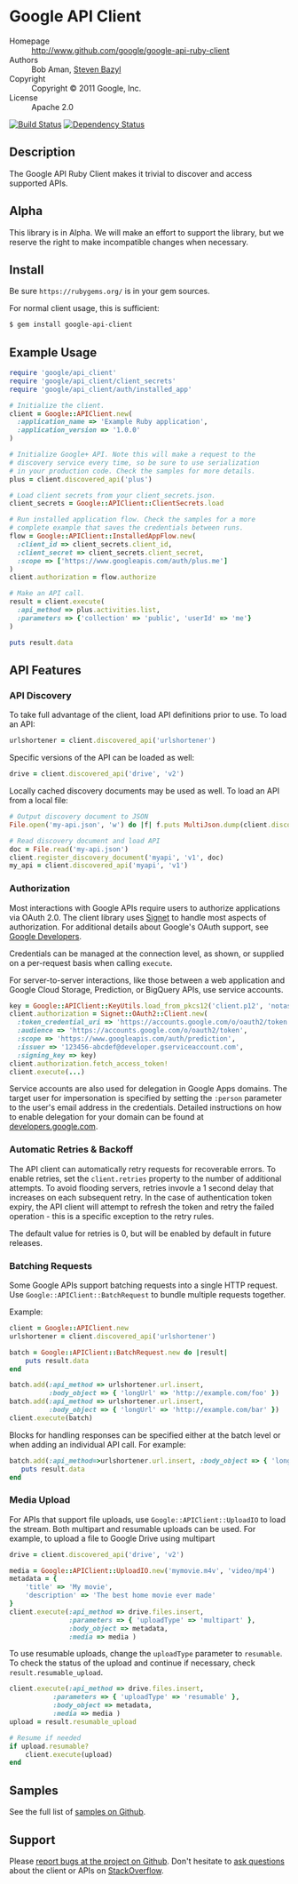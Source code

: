 # Google API Client

<dl>
  <dt>Homepage</dt><dd><a href="http://www.github.com/google/google-api-ruby-client">http://www.github.com/google/google-api-ruby-client</a></dd>
  <dt>Authors</dt><dd>Bob Aman, <a href="mailto:sbazyl@google.com">Steven Bazyl</a></dd>
  <dt>Copyright</dt><dd>Copyright © 2011 Google, Inc.</dd>
  <dt>License</dt><dd>Apache 2.0</dd>
</dl>

[![Build Status](https://secure.travis-ci.org/google/google-api-ruby-client.png)](http://travis-ci.org/google/google-api-ruby-client)
[![Dependency Status](https://gemnasium.com/google/google-api-ruby-client.png)](https://gemnasium.com/google/google-api-ruby-client)

## Description

The Google API Ruby Client makes it trivial to discover and access supported
APIs.

## Alpha

This library is in Alpha. We will make an effort to support the library, but we reserve the right to make incompatible changes when necessary.

## Install

Be sure `https://rubygems.org/` is in your gem sources.

For normal client usage, this is sufficient:

```bash
$ gem install google-api-client
```

## Example Usage

```ruby
require 'google/api_client'
require 'google/api_client/client_secrets'
require 'google/api_client/auth/installed_app'

# Initialize the client.
client = Google::APIClient.new(
  :application_name => 'Example Ruby application',
  :application_version => '1.0.0'
)

# Initialize Google+ API. Note this will make a request to the
# discovery service every time, so be sure to use serialization
# in your production code. Check the samples for more details.
plus = client.discovered_api('plus')

# Load client secrets from your client_secrets.json.
client_secrets = Google::APIClient::ClientSecrets.load

# Run installed application flow. Check the samples for a more
# complete example that saves the credentials between runs.
flow = Google::APIClient::InstalledAppFlow.new(
  :client_id => client_secrets.client_id,
  :client_secret => client_secrets.client_secret,
  :scope => ['https://www.googleapis.com/auth/plus.me']
)
client.authorization = flow.authorize

# Make an API call.
result = client.execute(
  :api_method => plus.activities.list,
  :parameters => {'collection' => 'public', 'userId' => 'me'}
)

puts result.data
```

## API Features

### API Discovery

To take full advantage of the client, load API definitions prior to use. To load an API:

```ruby
urlshortener = client.discovered_api('urlshortener')
```

Specific versions of the API can be loaded as well:

```ruby
drive = client.discovered_api('drive', 'v2')
```

Locally cached discovery documents may be used as well. To load an API from a local file:

```ruby
# Output discovery document to JSON
File.open('my-api.json', 'w') do |f| f.puts MultiJson.dump(client.discovery_document('myapi', 'v1')) end

# Read discovery document and load API
doc = File.read('my-api.json')
client.register_discovery_document('myapi', 'v1', doc)
my_api = client.discovered_api('myapi', 'v1')
```

### Authorization

Most interactions with Google APIs require users to authorize applications via OAuth 2.0. The client library uses [Signet](https://github.com/google/signet) to handle most aspects of authorization. For additional details about Google's OAuth support, see [Google Developers](https://developers.google.com/accounts/docs/OAuth2).

Credentials can be managed at the connection level, as shown, or supplied on a per-request basis when calling `execute`.

For server-to-server interactions, like those between a web application and Google Cloud Storage, Prediction, or BigQuery APIs, use service accounts.

```ruby
key = Google::APIClient::KeyUtils.load_from_pkcs12('client.p12', 'notasecret')
client.authorization = Signet::OAuth2::Client.new(
  :token_credential_uri => 'https://accounts.google.com/o/oauth2/token',
  :audience => 'https://accounts.google.com/o/oauth2/token',
  :scope => 'https://www.googleapis.com/auth/prediction',
  :issuer => '123456-abcdef@developer.gserviceaccount.com',
  :signing_key => key)
client.authorization.fetch_access_token!
client.execute(...)
```

Service accounts are also used for delegation in Google Apps domains. The target user for impersonation is specified by setting the `:person` parameter to the user's email address
in the credentials. Detailed instructions on how to enable delegation for your domain can be found at [developers.google.com](https://developers.google.com/drive/delegation).

### Automatic Retries & Backoff

The API client can automatically retry requests for recoverable errors. To enable retries, set the `client.retries` property to
the number of additional attempts. To avoid flooding servers, retries invovle a 1 second delay that increases on each subsequent retry.
In the case of authentication token expiry, the API client will attempt to refresh the token and retry the failed operation - this
is a specific exception to the retry rules.

The default value for retries is 0, but will be enabled by default in future releases.

### Batching Requests

Some Google APIs support batching requests into a single HTTP request. Use `Google::APIClient::BatchRequest`
to bundle multiple requests together.

Example:

```ruby
client = Google::APIClient.new
urlshortener = client.discovered_api('urlshortener')

batch = Google::APIClient::BatchRequest.new do |result|
    puts result.data
end

batch.add(:api_method => urlshortener.url.insert,
          :body_object => { 'longUrl' => 'http://example.com/foo' })
batch.add(:api_method => urlshortener.url.insert,
          :body_object => { 'longUrl' => 'http://example.com/bar' })
client.execute(batch)
```

Blocks for handling responses can be specified either at the batch level or when adding an individual API call. For example:

```ruby
batch.add(:api_method=>urlshortener.url.insert, :body_object => { 'longUrl' => 'http://example.com/bar' }) do |result|
   puts result.data
end
```

### Media Upload

For APIs that support file uploads, use `Google::APIClient::UploadIO` to load the stream. Both multipart and resumable
uploads can be used. For example, to upload a file to Google Drive using multipart

```ruby
drive = client.discovered_api('drive', 'v2')

media = Google::APIClient::UploadIO.new('mymovie.m4v', 'video/mp4')
metadata = {
    'title' => 'My movie',
    'description' => 'The best home movie ever made'
}
client.execute(:api_method => drive.files.insert,
               :parameters => { 'uploadType' => 'multipart' },
               :body_object => metadata,
               :media => media )
```

To use resumable uploads, change the `uploadType` parameter to `resumable`. To check the status of the upload
and continue if necessary, check `result.resumable_upload`.

```ruby
client.execute(:api_method => drive.files.insert,
           :parameters => { 'uploadType' => 'resumable' },
           :body_object => metadata,
           :media => media )
upload = result.resumable_upload

# Resume if needed
if upload.resumable?
    client.execute(upload)
end
```

## Samples

See the full list of [samples on Github](https://github.com/google/google-api-ruby-client-samples).


## Support

Please [report bugs at the project on Github](https://github.com/google/google-api-ruby-client/issues). Don't hesitate to [ask questions](http://stackoverflow.com/questions/tagged/google-api-ruby-client) about the client or APIs on [StackOverflow](http://stackoverflow.com).
